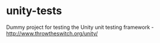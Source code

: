 # unity-tests
Dummy project for testing the Unity unit testing framework - http://www.throwtheswitch.org/unity/
